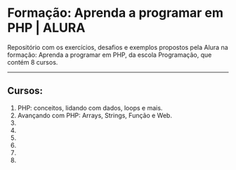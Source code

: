 # Formação: Aprenda a programar em PHP | ALURA

Repositório com os exercícios, desafios e exemplos propostos pela Alura na formação: Aprenda a programar em PHP, da escola Programação, que contém 8 cursos.

---

## Cursos:

1.  PHP: conceitos, lidando com dados, loops e mais.
2.  Avançando com PHP: Arrays, Strings, Função e Web.
3.
4.
5.
6.
7.
8.
